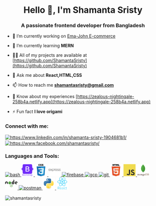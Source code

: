 <h1 align="center">Hello 👋, I'm Shamanta Sristy</h1>
<h3 align="center">A passionate frontend developer from Bangladesh</h3>

- 🔭 I’m currently working on [Ema-John E-commerce](https://github.com/ShamantaSristy/ema-john-simple)

- 🌱 I’m currently learning **MERN**

- 👨‍💻 All of my projects are available at [https://github.com/ShamantaSristy](https://github.com/ShamantaSristy)

- 💬 Ask me about **React,HTML,CSS**

- 📫 How to reach me **shamantasristy@gmail.com**

- 📄 Know about my experiences [https://zealous-nightingale-258b4a.netlify.app](https://zealous-nightingale-258b4a.netlify.app)

- ⚡ Fun fact **I love origami**

<h3 align="left">Connect with me:</h3>
<p align="left">
<a href="https://linkedin.com/in/https://www.linkedin.com/in/shamanta-sristy-1904681b1/" target="blank"><img align="center" src="https://cdn.jsdelivr.net/npm/simple-icons@3.0.1/icons/linkedin.svg" alt="https://www.linkedin.com/in/shamanta-sristy-1904681b1/" height="30" width="40" /></a>
<a href="https://fb.com/https://www.facebook.com/shamantasristy/" target="blank"><img align="center" src="https://cdn.jsdelivr.net/npm/simple-icons@3.0.1/icons/facebook.svg" alt="https://www.facebook.com/shamantasristy/" height="30" width="40" /></a>
</p>

<h3 align="left">Languages and Tools:</h3>
<p align="left"> <a href="https://www.gnu.org/software/bash/" target="_blank"> <img src="https://www.vectorlogo.zone/logos/gnu_bash/gnu_bash-icon.svg" alt="bash" width="40" height="40"/> </a> <a href="https://getbootstrap.com" target="_blank"> <img src="https://raw.githubusercontent.com/devicons/devicon/master/icons/bootstrap/bootstrap-plain-wordmark.svg" alt="bootstrap" width="40" height="40"/> </a> <a href="https://www.w3schools.com/css/" target="_blank"> <img src="https://raw.githubusercontent.com/devicons/devicon/master/icons/css3/css3-original-wordmark.svg" alt="css3" width="40" height="40"/> </a> <a href="https://expressjs.com" target="_blank"> <img src="https://raw.githubusercontent.com/devicons/devicon/master/icons/express/express-original-wordmark.svg" alt="express" width="40" height="40"/> </a> <a href="https://firebase.google.com/" target="_blank"> <img src="https://www.vectorlogo.zone/logos/firebase/firebase-icon.svg" alt="firebase" width="40" height="40"/> </a> <a href="https://cloud.google.com" target="_blank"> <img src="https://www.vectorlogo.zone/logos/google_cloud/google_cloud-icon.svg" alt="gcp" width="40" height="40"/> </a> <a href="https://git-scm.com/" target="_blank"> <img src="https://www.vectorlogo.zone/logos/git-scm/git-scm-icon.svg" alt="git" width="40" height="40"/> </a> <a href="https://www.w3.org/html/" target="_blank"> <img src="https://raw.githubusercontent.com/devicons/devicon/master/icons/html5/html5-original-wordmark.svg" alt="html5" width="40" height="40"/> </a> <a href="https://developer.mozilla.org/en-US/docs/Web/JavaScript" target="_blank"> <img src="https://raw.githubusercontent.com/devicons/devicon/master/icons/javascript/javascript-original.svg" alt="javascript" width="40" height="40"/> </a> <a href="https://www.mongodb.com/" target="_blank"> <img src="https://raw.githubusercontent.com/devicons/devicon/master/icons/mongodb/mongodb-original-wordmark.svg" alt="mongodb" width="40" height="40"/> </a> <a href="https://nodejs.org" target="_blank"> <img src="https://raw.githubusercontent.com/devicons/devicon/master/icons/nodejs/nodejs-original-wordmark.svg" alt="nodejs" width="40" height="40"/> </a> <a href="https://postman.com" target="_blank"> <img src="https://www.vectorlogo.zone/logos/getpostman/getpostman-icon.svg" alt="postman" width="40" height="40"/> </a> <a href="https://www.python.org" target="_blank"> <img src="https://raw.githubusercontent.com/devicons/devicon/master/icons/python/python-original.svg" alt="python" width="40" height="40"/> </a> <a href="https://reactjs.org/" target="_blank"> <img src="https://raw.githubusercontent.com/devicons/devicon/master/icons/react/react-original-wordmark.svg" alt="react" width="40" height="40"/> </a> </p>

<p><img align="center" src="https://github-readme-stats.vercel.app/api/top-langs?username=shamantasristy&show_icons=true&locale=en&layout=compact" alt="shamantasristy" /></p>
